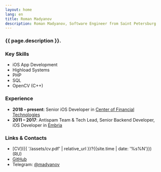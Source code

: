 ```yaml
---
layout: home
lang: en
title: Roman Madyanov
description: Roman Madyanov, Software Engineer from Saint Petersburg
---
```


### {{ page.description }}.

### Key Skills

- iOS App Development
- Highload Systems
- PHP
- SQL
- OpenCV (C++)

### Experience

- **2018 – present**: Senior iOS Developer in [Center of Financial Technologies](http://cft.ru)
- **2011 – 2017**: Antispam Team & Tech Lead, Senior Backend Developer, iOS Developer in [Embria](http://embria.ru)

### Links & Contacts

- [CV]({{ '/assets/cv.pdf' | relative_url }}?{{site.time | date: '%s%N'}}) (RU)
- [GitHub](http://github.com/madyanov)
- Telegram: [@madyanov](tg://resolve?domain=madyanov)
